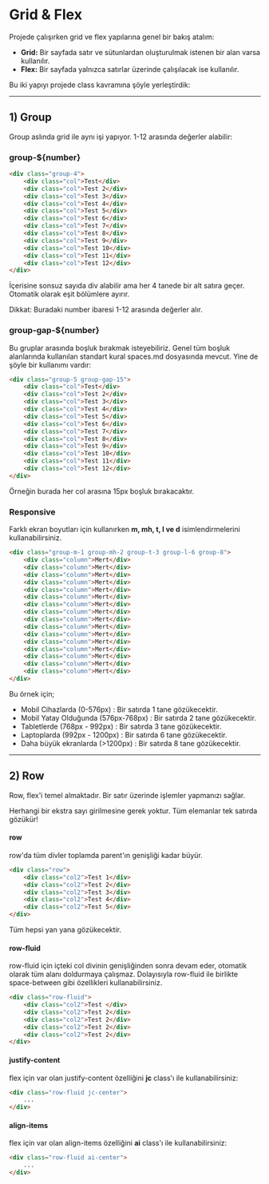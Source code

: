 # Grid & Flex

Projede çalışırken grid ve flex yapılarına genel bir bakış atalım:

- **Grid:** Bir sayfada satır ve sütunlardan oluşturulmak istenen bir alan varsa kullanılır.
- **Flex:** Bir sayfada yalnızca satırlar üzerinde çalışılacak ise kullanılır.

Bu iki yapıyı projede class kavramına şöyle yerleştirdik:

-----

## 1) Group

Group aslında grid ile aynı işi yapıyor. 1-12 arasında değerler alabilir:

### group-${number}

```html
<div class="group-4">
    <div class="col">Test</div>
    <div class="col">Test 2</div>
    <div class="col">Test 3</div>
    <div class="col">Test 4</div>
    <div class="col">Test 5</div>
    <div class="col">Test 6</div>
    <div class="col">Test 7</div>
    <div class="col">Test 8</div>
    <div class="col">Test 9</div>
    <div class="col">Test 10</div>
    <div class="col">Test 11</div>
    <div class="col">Test 12</div>
</div>
```

İçerisine sonsuz sayıda div alabilir ama her 4 tanede bir alt satıra geçer. Otomatik olarak eşit bölümlere ayırır.

Dikkat: Buradaki number ibaresi 1-12 arasında değerler alır.

### group-gap-${number}

Bu gruplar arasında boşluk bırakmak isteyebiliriz. Genel tüm boşluk alanlarında kullanılan standart kural spaces.md dosyasında mevcut. Yine de şöyle bir kullanımı vardır:

```html
<div class="group-5 group-gap-15">
    <div class="col">Test</div>
    <div class="col">Test 2</div>
    <div class="col">Test 3</div>
    <div class="col">Test 4</div>
    <div class="col">Test 5</div>
    <div class="col">Test 6</div>
    <div class="col">Test 7</div>
    <div class="col">Test 8</div>
    <div class="col">Test 9</div>
    <div class="col">Test 10</div>
    <div class="col">Test 11</div>
    <div class="col">Test 12</div>
</div>
```

Örneğin burada her col arasına 15px boşluk bırakacaktır.

### Responsive

Farklı ekran boyutları için kullanırken **m, mh, t, l ve d** isimlendirmelerini kullanabilirsiniz.

```html
<div class="group-m-1 group-mh-2 group-t-3 group-l-6 group-8">
    <div class="column">Mert</div>
    <div class="column">Mert</div>
    <div class="column">Mert</div>
    <div class="column">Mert</div>
    <div class="column">Mert</div>
    <div class="column">Mert</div>
    <div class="column">Mert</div>
    <div class="column">Mert</div>
    <div class="column">Mert</div>
    <div class="column">Mert</div>
    <div class="column">Mert</div>
    <div class="column">Mert</div>
    <div class="column">Mert</div>
    <div class="column">Mert</div>
    <div class="column">Mert</div>
    <div class="column">Mert</div>
</div>
```

Bu örnek için;

- Mobil Cihazlarda (0-576px) : Bir satırda 1 tane gözükecektir.
- Mobil Yatay Olduğunda (576px-768px) : Bir satırda 2 tane gözükecektir.
- Tabletlerde (768px - 992px) : Bir satırda 3 tane gözükecektir.
- Laptoplarda (992px - 1200px) : Bir satırda 6 tane gözükecektir.
- Daha büyük ekranlarda (>1200px) : Bir satırda 8 tane gözükecektir.

---

## 2) Row

Row, flex'i temel almaktadır. Bir satır üzerinde işlemler yapmanızı sağlar.

Herhangi bir ekstra sayı girilmesine gerek yoktur. Tüm elemanlar tek satırda gözükür!

#### row

row'da tüm divler toplamda parent'ın genişliği kadar büyür.

```html
<div class="row">
    <div class="col2">Test 1</div>
    <div class="col2">Test 2</div>
    <div class="col2">Test 3</div>
    <div class="col2">Test 4</div>
    <div class="col2">Test 5</div>
</div>
```

Tüm hepsi yan yana gözükecektir.

#### row-fluid

row-fluid için içteki col divinin genişliğinden sonra devam eder, otomatik olarak tüm alanı doldurmaya çalışmaz. Dolayısıyla row-fluid ile birlikte space-between gibi özellikleri kullanabilirsiniz.

```html
<div class="row-fluid">
    <div class="col2">Test </div>
    <div class="col2">Test 2</div>
    <div class="col2">Test 2</div>
    <div class="col2">Test 2</div>
    <div class="col2">Test 2</div>
</div>
```

#### justify-content

flex için var olan justify-content özelliğini **jc** class'ı ile kullanabilirsiniz:

```html
<div class="row-fluid jc-center">
    ...
</div>
```

#### align-items

flex için var olan align-items özelliğini **ai** class'ı ile kullanabilirsiniz:

```html
<div class="row-fluid ai-center">
    ...
</div>
```